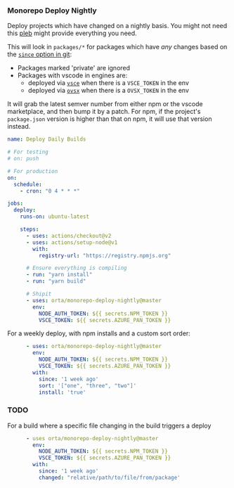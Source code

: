 ### Monorepo Deploy Nightly

Deploy projects which have changed on a nightly basis. You might not need this [pleb](https://github.com/wixplosives/pleb) might provide everything you need.

This will look in `packages/*` for packages which have _any_ changes based on the [`since` option in git](https://www.git-scm.com/docs/git-log#_commit_limiting):
 
 - Packages marked 'private' are ignored
 - Packages with vscode in engines are:
   - deployed via [`vsce`](https://code.visualstudio.com/api/working-with-extensions/publishing-extension) when there is a `VSCE_TOKEN` in the env
   - deployed via [`ovsx`](https://www.npmjs.com/package/ovsx) when there is a `OVSX_TOKEN` in the env

It will grab the latest semver number from either npm or the vscode marketplace, and then bump it by a patch. For npm, if the project's `package.json` version is higher than that on npm, it will use that version instead.

```yml
name: Deploy Daily Builds

# For testing
# on: push

# For production
on:
  schedule:
    - cron: "0 4 * * *"

jobs:
  deploy:
    runs-on: ubuntu-latest

    steps:
      - uses: actions/checkout@v2
      - uses: actions/setup-node@v1
        with:
          registry-url: "https://registry.npmjs.org"

      # Ensure everything is compiling
      - run: "yarn install"
      - run: "yarn build"

      # Shipit
      - uses: orta/monorepo-deploy-nightly@master
        env:
          NODE_AUTH_TOKEN: ${{ secrets.NPM_TOKEN }}
          VSCE_TOKEN: ${{ secrets.AZURE_PAN_TOKEN }}
```

For a weekly deploy, with npm installs and a custom sort order:

```yml
      - uses: orta/monorepo-deploy-nightly@master
        env:
          NODE_AUTH_TOKEN: ${{ secrets.NPM_TOKEN }}
          VSCE_TOKEN: ${{ secrets.AZURE_PAN_TOKEN }}
        with: 
          since: '1 week ago'
          sort: '["one", "three", "two"]'
          install: 'true'
```


### TODO

For a build where a specific file changing in the build triggers a deploy

```yml
      - uses orta/monorepo-deploy-nightly@master
        env:
          NODE_AUTH_TOKEN: ${{ secrets.NPM_TOKEN }}
          VSCE_TOKEN: ${{ secrets.AZURE_PAN_TOKEN }}
        with: 
          since: '1 week ago'
          changed: "relative/path/to/file/from/package'
```
